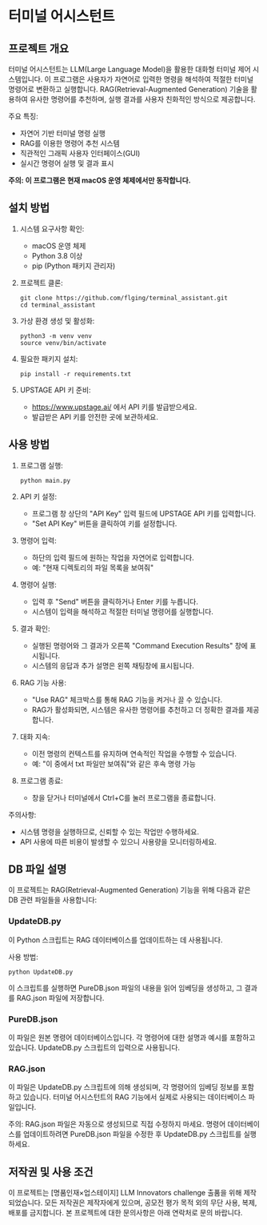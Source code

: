 # 터미널 어시스턴트

## 프로젝트 개요

터미널 어시스턴트는 LLM(Large Language Model)을 활용한 대화형 터미널 제어 시스템입니다. 이 프로그램은 사용자가 자연어로 입력한 명령을 해석하여 적절한 터미널 명령어로 변환하고 실행합니다. RAG(Retrieval-Augmented Generation) 기술을 활용하여 유사한 명령어를 추천하며, 실행 결과를 사용자 친화적인 방식으로 제공합니다.

주요 특징:
- 자연어 기반 터미널 명령 실행
- RAG를 이용한 명령어 추천 시스템
- 직관적인 그래픽 사용자 인터페이스(GUI)
- 실시간 명령어 실행 및 결과 표시

**주의: 이 프로그램은 현재 macOS 운영 체제에서만 동작합니다.**

## 설치 방법

1. 시스템 요구사항 확인:
   - macOS 운영 체제
   - Python 3.8 이상
   - pip (Python 패키지 관리자)

2. 프로젝트 클론:
   ```
   git clone https://github.com/flging/terminal_assistant.git
   cd terminal_assistant
   ```

3. 가상 환경 생성 및 활성화:
   ```
   python3 -m venv venv
   source venv/bin/activate
   ```

4. 필요한 패키지 설치:
   ```
   pip install -r requirements.txt
   ```

5. UPSTAGE API 키 준비:
   - https://www.upstage.ai/ 에서 API 키를 발급받으세요.
   - 발급받은 API 키를 안전한 곳에 보관하세요.

## 사용 방법

1. 프로그램 실행:
   ```
   python main.py
   ```

2. API 키 설정:
   - 프로그램 창 상단의 "API Key" 입력 필드에 UPSTAGE API 키를 입력합니다.
   - "Set API Key" 버튼을 클릭하여 키를 설정합니다.

3. 명령어 입력:
   - 하단의 입력 필드에 원하는 작업을 자연어로 입력합니다.
   - 예: "현재 디렉토리의 파일 목록을 보여줘"

4. 명령어 실행:
   - 입력 후 "Send" 버튼을 클릭하거나 Enter 키를 누릅니다.
   - 시스템이 입력을 해석하고 적절한 터미널 명령어를 실행합니다.

5. 결과 확인:
   - 실행된 명령어와 그 결과가 오른쪽 "Command Execution Results" 창에 표시됩니다.
   - 시스템의 응답과 추가 설명은 왼쪽 채팅창에 표시됩니다.

6. RAG 기능 사용:
   - "Use RAG" 체크박스를 통해 RAG 기능을 켜거나 끌 수 있습니다.
   - RAG가 활성화되면, 시스템은 유사한 명령어를 추천하고 더 정확한 결과를 제공합니다.

7. 대화 지속:
   - 이전 명령의 컨텍스트를 유지하며 연속적인 작업을 수행할 수 있습니다.
   - 예: "이 중에서 txt 파일만 보여줘"와 같은 후속 명령 가능

8. 프로그램 종료:
   - 창을 닫거나 터미널에서 Ctrl+C를 눌러 프로그램을 종료합니다.

주의사항:
- 시스템 명령을 실행하므로, 신뢰할 수 있는 작업만 수행하세요.
- API 사용에 따른 비용이 발생할 수 있으니 사용량을 모니터링하세요.

## DB 파일 설명

이 프로젝트는 RAG(Retrieval-Augmented Generation) 기능을 위해 다음과 같은 DB 관련 파일들을 사용합니다:

### UpdateDB.py

이 Python 스크립트는 RAG 데이터베이스를 업데이트하는 데 사용됩니다. 

사용 방법:
```
python UpdateDB.py
```

이 스크립트를 실행하면 PureDB.json 파일의 내용을 읽어 임베딩을 생성하고, 그 결과를 RAG.json 파일에 저장합니다.

### PureDB.json

이 파일은 원본 명령어 데이터베이스입니다. 각 명령어에 대한 설명과 예시를 포함하고 있습니다. UpdateDB.py 스크립트의 입력으로 사용됩니다.

### RAG.json

이 파일은 UpdateDB.py 스크립트에 의해 생성되며, 각 명령어의 임베딩 정보를 포함하고 있습니다. 터미널 어시스턴트의 RAG 기능에서 실제로 사용되는 데이터베이스 파일입니다.

주의: RAG.json 파일은 자동으로 생성되므로 직접 수정하지 마세요. 명령어 데이터베이스를 업데이트하려면 PureDB.json 파일을 수정한 후 UpdateDB.py 스크립트를 실행하세요.


## 저작권 및 사용 조건

이 프로젝트는 [명품인재×업스테이지] LLM Innovators challenge  출품을 위해 제작되었습니다. 모든 저작권은 제작자에게 있으며, 공모전 평가 목적 외의 무단 사용, 복제, 배포를 금지합니다. 본 프로젝트에 대한 문의사항은 아래 연락처로 문의 바랍니다.
